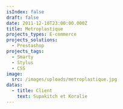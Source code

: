 ```yaml
---
isIndex: false
draft: false
date: 2011-12-10T23:00:00.000Z
title: Metroplastique
projects_types: E-commerce
projects_solutions:
  - Prestashop
projects_tags:
  - Smarty
  - Stylus
  - CSS
image:
  src: /images/uploads/metroplastique.jpg
datas:
  - title: Client
    text: Supakitch et Koralie
---
```

